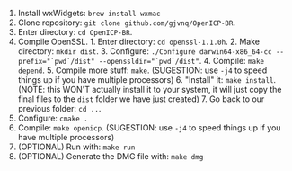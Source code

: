   1. Install wxWidgets: `brew install wxmac`
  2. Clone repository: `git clone github.com/gjvnq/OpenICP-BR`.
  3. Enter directory: `cd OpenICP-BR`.
  4. Compile OpenSSL.
    1. Enter directory: `cd openssl-1.1.0h`.
    2. Make directory: `mkdir dist`.
    3. Configure: ``./Configure darwin64-x86_64-cc --prefix="`pwd`/dist" --openssldir="`pwd`/dist"``.
    4. Compile: `make depend`.
    5. Compile more stuff: `make`. (SUGESTION: use `-j4` to speed things up if you have multiple processors)
    6. "Install" it: `make install`. (NOTE: this WON'T actually install it to your system, it will just copy the final files to the `dist` folder we have just created)
    7. Go back to our previous folder: `cd ..`.
  5. Configure: `cmake .`
  6. Compile: `make openicp`. (SUGESTION: use `-j4` to speed things up if you have multiple processors)
  7. (OPTIONAL) Run with: `make run`
  8. (OPTIONAL) Generate the DMG file with: `make dmg`
